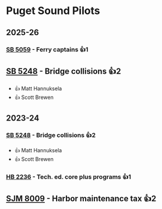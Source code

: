 # Puget Sound Pilots
## 2025-26

### [SB 5059](/bill/2025-26/sb/5059/) - Ferry captains 👍1  

## [SB 5248](/bill/2025-26/sb/5248/) - Bridge collisions 👍2  
* 👍 Matt Hannuksela
* 👍 Scott Brewen

## 2023-24

### [SB 5248](/bill/2023-24/sb/5248/) - Bridge collisions 👍2  
* 👍 Matt Hannuksela
* 👍 Scott Brewen

### [HB 2236](/bill/2023-24/hb/2236/) - Tech. ed. core plus programs 👍1  

## [SJM 8009](/bill/2023-24/sjm/8009/) - Harbor maintenance tax 👍2  
